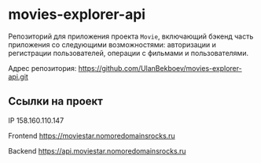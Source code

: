 # movies-explorer-api

Репозиторий для приложения проекта `Movie`, включающий бэкенд часть приложения со следующими возможностями: авторизации и регистрации пользователей, операции с фильмами и пользователями. 

Адрес репозитория: https://github.com/UlanBekboev/movies-explorer-api.git

## Ссылки на проект

IP 158.160.110.147

Frontend https://moviestar.nomoredomainsrocks.ru

Backend https://api.moviestar.nomoredomainsrocks.ru
